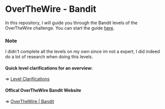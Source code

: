 # OverTheWire - Bandit

In this repository, I will guide you through the Bandit levels of the OverTheWire challenge. You can start the guide [here](Level%200.md).

### Note 
I didn't complete all the levels on my own since im not a expert, I did indeed do a lot of research when doing this levels.

#### Quick level clarifications for an overview: 
 ⇒ [Level Clarifications](Quick%20Level%20Clarifications.md) 
 
#### Offical OverTheWire Bandit Website

 ⇒ [OverTheWire | Bandit](https://overthewire.org/wargames/bandit/)



